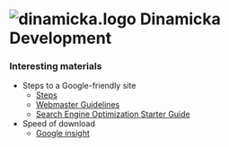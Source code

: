 ﻿# ![dinamicka.logo][1] Dinamicka Development 

###    Interesting materials 

* Steps to a Google-friendly site   
  * [Steps][2]
  * [Webmaster Guidelines][3]
  * [Search Engine Optimization Starter Guide][4]
* Speed of download
  * [Google insight ][5]

[1]:http://dinamicka.com/images/Logos/Logo-31x41.png
[2]:https://support.google.com/webmasters/answer/40349?hl=en
[3]:https://support.google.com/webmasters/answer/35769
[4]:https://static.googleusercontent.com/media/www.google.com/ru//webmasters/docs/search-engine-optimization-starter-guide.pdf
[5]:https://developers.google.com/speed/pagespeed/insights/